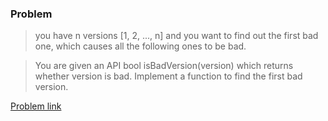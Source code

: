 ### Problem

> you have n versions [1, 2, ..., n] and you want to find out the first bad one, which causes all the following ones to be bad.

> You are given an API bool isBadVersion(version) which returns whether version is bad. Implement a function to find the first bad version.

[Problem link](https://leetcode.com/problems/first-bad-version/  "LeetCode")